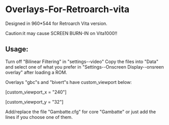# Overlays-For-Retroarch-vita

Designed in 960*544 for Retroarch Vita version.

Caution:it may cause SCREEN BURN-IN on Vita1000!!

Usage:
-------
Turn off "Bilinear Filtering" in "settings--video"
Copy the files into "Data" and select one of what you prefer in "Settings--Onscreen Display--onsreen overlay" after loading a ROM.

Overlays "gbc"s and "bivert"s have custom_viewport below:

[custom_viewport_x = "240"]

[custom_viewport_y = "32"]

Add/replace the file "Gambatte.cfg" for core "Gambatte" or just add the lines if you choose one of them.
